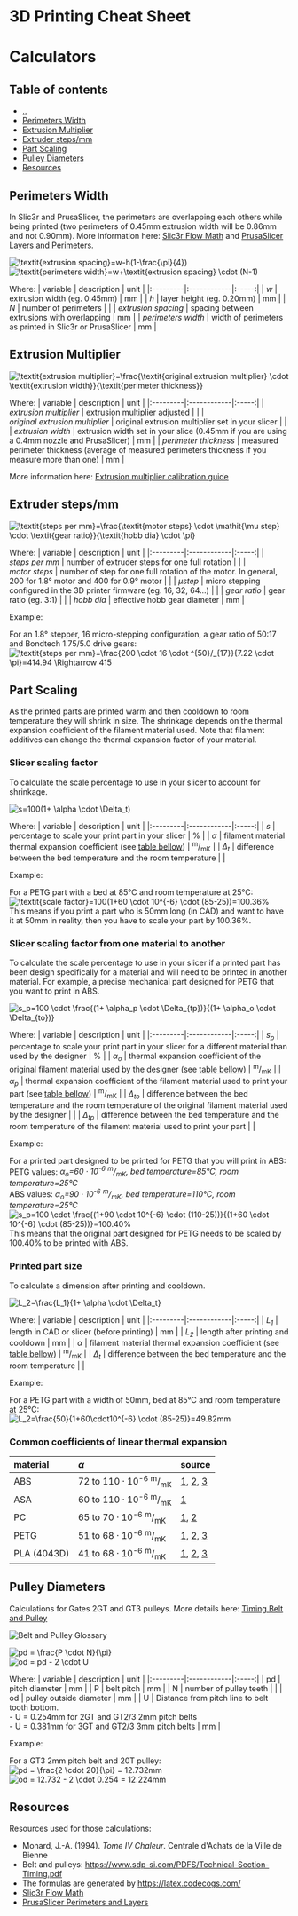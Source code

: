 # 3D Printing Cheat Sheet

# Calculators


## Table of contents
* [&nldr;](../3d_printing/README.md)
* [Perimeters Width](#perimeters-width)
* [Extrusion Multiplier](#extrusion-multiplier)
* [Extruder steps/mm](#extruder-stepsmm)
* [Part Scaling](#part-scaling)
* [Pulley Diameters](#pulley-diameters)
* [Resources](#resources)


## Perimeters Width

In Slic3r and PrusaSlicer, the perimeters are overlapping each others while being printed (two perimeters of 0.45mm extrusion width will be 0.86mm and not 0.90mm). More information here: [Slic3r Flow Math][slic3r_flow_math] and [PrusaSlicer Layers and Perimeters][prusaslicer_layers_perimeters].

![\textit{extrusion spacing}=w-h(1-\frac{\pi}{4})](img/formula_extrusion_spacing_01.png)  
![\textit{perimeters width}=w+\textit{extrusion spacing} \cdot (N-1)](img/formula_perimeters_width_01.png)

Where:
| variable | description |  unit |
|:---------|:------------|:-----:|
| *w* | extrusion width (eg. 0.45mm) | mm |
| *h* | layer height (eg. 0.20mm) | mm |
| *N* | number of perimeters | |
| *extrusion spacing* | spacing between extrusions with overlapping | mm |
| *perimeters width* | width of perimeters as printed in Slic3r or PrusaSlicer | mm |



## Extrusion Multiplier

![\textit{extrusion multiplier}=\frac{\textit{original extrusion multiplier} \cdot \textit{extrusion width}}{\textit{perimeter thickness}}](img/formula_extrusion_multiplier_01.png)

Where:
| variable | description |  unit |
|:---------|:------------|:-----:|
| *extrusion&nbsp;multiplier* | extrusion multiplier adjusted | |
| *original&nbsp;extrusion&nbsp;multiplier* | original extrusion multiplier set in your slicer | |
| *extrusion&nbsp;width* | extrusion width set in your slice (0.45mm if you are using a 0.4mm nozzle and PrusaSlicer) | mm |
| *perimeter&nbsp;thickness* | measured perimeter thickness (average of measured perimeters thickness if you measure more than one) | mm |

More information here: [Extrusion multiplier calibration guide][extrusion_multiplier_calibration_guide]



## Extruder steps/mm

![\textit{steps per mm}=\frac{\textit{motor steps} \cdot \mathit{\mu step} \cdot \textit{gear ratio}}{\textit{hobb dia} \cdot \pi}](img/formula_steps_per_mm_01.png)

Where:
| variable | description |  unit |
|:---------|:------------|:-----:|
| *steps&nbsp;per&nbsp;mm* | number of extruder steps for one full rotation | |
| *motor&nbsp;steps* | number of step for one full rotation of the motor. In general, 200 for 1.8° motor and 400 for 0.9° motor | |
| *&mu;step* | micro stepping configured in the 3D printer firmware (eg. 16, 32, 64...) | |
| *gear&nbsp;ratio* | gear ratio (eg. 3:1) | |
| *hobb&nbsp;dia* | effective hobb gear diameter | mm |

Example:

For an 1.8° stepper, 16 micro-stepping configuration, a gear ratio of 50:17 and Bondtech 1.75/5.0 drive gears:  
![\textit{steps per mm}=\frac{200 \cdot 16 \cdot ^{50}/_{17}}{7.22 \cdot \pi}=414.94 \Rightarrow 415](img/formula_steps_per_mm_01_example_01.png)



## Part Scaling

As the printed parts are printed warm and then cooldown to room temperature they will shrink in size. The shrinkage depends on the thermal expansion coefficient of the filament material used. Note that filament additives can change the thermal expansion factor of your material.


### Slicer scaling factor

To calculate the scale percentage to use in your slicer to account for shrinkage.

![s=100(1+ \alpha \cdot \Delta_t)](img/formula_scale_factor_01.png)

Where:
| variable | description |  unit |
|:---------|:------------|:-----:|
| *s* | percentage to scale your print part in your slicer | % |
| *&alpha;* | filament material thermal expansion coefficient (see [table bellow][cte_table]) | <sup>m</sup>/<sub>mK</sub> |
| *&Delta;<sub>t</sub>* | difference between the bed temperature and the room temperature |  |

Example:

For a PETG part with a bed at 85°C and room temperature at 25°C:  
![\textit{scale factor}=100(1+60 \cdot 10^{-6} \cdot (85-25))=100.36%](img/formula_scale_factor_01_example_01.png)  
This means if you print a part who is 50mm long (in CAD) and want to have it at 50mm in reality, then you have to scale your part by 100.36%.



### Slicer scaling factor from one material to another

To calculate the scale percentage to use in your slicer if a printed part has been design specifically for a material and will need to be printed in another material. For example, a precise mechanical part designed for PETG that you want to print in ABS.

![s_p=100 \cdot \frac{(1+ \alpha_p \cdot \Delta_{tp})}{(1+ \alpha_o \cdot \Delta_{to})}](img/formula_scale_factor_diff_material_01.png)

Where:
| variable | description |  unit |
|:---------|:------------|:-----:|
| *s<sub>p</sub>* | percentage to scale your print part in your slicer for a different material than used by the designer | % |
| *&alpha;<sub>o</sub>* | thermal expansion coefficient of the original filament material used by the designer (see [table bellow][cte_table]) | <sup>m</sup>/<sub>mK</sub> |
| *&alpha;<sub>p</sub>* | thermal expansion coefficient of the filament material used to print your part (see [table bellow][cte_table]) | <sup>m</sup>/<sub>mK</sub> |
| *&Delta;<sub>to</sub>* | difference between the bed temperature and the room temperature of the original filament material used by the designer |  |
| *&Delta;<sub>tp</sub>* | difference between the bed temperature and the room temperature of the filament material used to print your part |  |

Example:

For a printed part designed to be printed for PETG that you will print in ABS:  
PETG values: *&alpha;<sub>o</sub>=60 &middot; 10<sup>-6</sup> <sup>m</sup>/<sub>mK</sub>, bed temperature=85°C, room temperature=25°C*  
ABS values: *&alpha;<sub>o</sub>=90 &middot; 10<sup>-6</sup> <sup>m</sup>/<sub>mK</sub>, bed temperature=110°C, room temperature=25°C*  
![s_p=100 \cdot \frac{(1+90 \cdot 10^{-6} \cdot (110-25))}{(1+60 \cdot 10^{-6} \cdot (85-25))}=100.40%](img/formula_scale_factor_diff_material_01_example_01.png)  
This means that the original part designed for PETG needs to be scaled by 100.40% to be printed with ABS.

### Printed part size

To calculate a dimension after printing and cooldown.

![L_2=\frac{L_1}{1+ \alpha \cdot \Delta_t}](img/formula_part_size_01.png)

Where:
| variable | description |  unit |
|:---------|:------------|:-----:|
| *L<sub>1</sub>* | length in CAD or slicer (before printing) | mm |
| *L<sub>2</sub>* | length after printing and cooldown | mm |
| *&alpha;* | filament material thermal expansion coefficient (see [table bellow][cte_table]) | <sup>m</sup>/<sub>mK</sub> |
| *&Delta;<sub>t</sub>* | difference between the bed temperature and the room temperature |  |

Example:

For a PETG part with a width of 50mm, bed at 85°C and room temperature at 25°C:  
![L_2=\frac{50}{1+60\cdot10^{-6} \cdot (85-25)}=49.82mm](img/formula_part_size_01_example_01.png)


### Common coefficients of linear thermal expansion

| material | *&alpha;* | source |
|:---------|:----------|:-------|
| ABS         | 72 to 110 &middot; 10<sup>-6</sup> <sup>m</sup>/<sub>mK</sub> | [1][cte_abs01], [2][cte_common01], [3][cte_common02] |
| ASA         | 60 to 110 &middot; 10<sup>-6</sup> <sup>m</sup>/<sub>mK</sub> | [1][cte_common02] |
| PC          | 65 to 70 &middot; 10<sup>-6</sup> <sup>m</sup>/<sub>mK</sub> | [1][cte_pc01], [2][cte_common02] |
| PETG        | 51 to 68 &middot; 10<sup>-6</sup> <sup>m</sup>/<sub>mK</sub> | [1][cte_petg01], [2][cte_petg02], [3][cte_petg03] |
| PLA (4043D) | 41 to 68 &middot; 10<sup>-6</sup> <sup>m</sup>/<sub>mK</sub> | [1][cte_pla01], [2][cte_pla02], [3][cte_common02] |


## Pulley Diameters

Calculations for Gates 2GT and GT3 pulleys. More details here: [Timing Belt and Pulley](../mechanical/timing_belt_pulley.md)

![Belt and Pulley Glossary](img/belt_pulley_glossary_01.png)

![pd = \frac{P \cdot N}{\pi}](img/formula_pulley_pitch_dia_01.png)  
![od = pd - 2 \cdot U](img/formula_pulley_out_dia_01.png)

Where:
| variable | description |  unit |
|:---------|:------------|:-----:|
| pd   | pitch diameter | mm |
| P    | belt pitch | mm |
| N    | number of pulley teeth |  |
| od   | pulley outside diameter | mm |
| U    | Distance from pitch line to belt tooth bottom.<br />- U = 0.254mm for 2GT and GT2/3 2mm pitch belts<br />- U = 0.381mm for 3GT and GT2/3 3mm pitch belts | mm |

Example:

For a GT3 2mm pitch belt and 20T pulley:  
![pd = \frac{2 \cdot 20}{\pi} = 12.732mm](img/formula_pulley_pitch_dia_01_example_01.png)  
![od = 12.732 - 2 \cdot 0.254 = 12.224mm](img/formula_pulley_out_dia_01_example_01.png)


## Resources

Resources used for those calculations:

  * Monard, J.-A. (1994). *Tome IV Chaleur*. Centrale d'Achats de la Ville de Bienne
  * Belt and pulleys: https://www.sdp-si.com/PDFS/Technical-Section-Timing.pdf
  * The formulas are generated by https://latex.codecogs.com/
  * [Slic3r Flow Math][slic3r_flow_math]
  * [PrusaSlicer Perimeters and Layers][prusaslicer_layers_perimeters]


[cte_table]: #common-coefficients-of-linear-thermal-expansion

[slic3r_flow_math]: https://manual.slic3r.org/advanced/flow-math
[prusaslicer_layers_perimeters]: https://help.prusa3d.com/en/article/layers-and-perimeters_1748

[extrusion_multiplier_calibration_guide]: https://guides.bear-lab.com/Guide/Extrusion+multiplier+and+filament+diameter/8?lang=e

[cte_abs01]: https://www.sd3d.com/portfolio/abs/
[cte_pc01]: https://xometry.eu/wp-content/uploads/2021/03/Polycarbonate.pdf
[cte_petg01]: https://www.sd3d.com/wp-content/uploads/2017/06/MaterialTDS-PETG_01.pdf
[cte_petg02]: https://devel.lulzbot.com/filament/Rigid_Ink/PETG%20DATA%20SHEET.pdf
[cte_petg03]: https://github.com/prusa3d/Original-Prusa-MINI/blob/master/DOCUMENTATION/PRINT%20SETTINGS/recommended%20print%20settings%20for%20Original%20Prusa%20MINI.md
[cte_pla01]: https://xometry.eu/wp-content/uploads/2021/03/PLA.pdf
[cte_pla02]: https://www.sd3d.com/wp-content/uploads/2017/06/MaterialTDS-PLA_01.pdf
[cte_common01]: https://www.engineeringtoolbox.com/linear-expansion-coefficients-d_95.html
[cte_common02]: https://www.cosineadditive.com/en/materials
